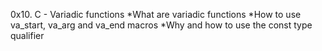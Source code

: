 0x10. C - Variadic functions
*What are variadic functions
*How to use va_start, va_arg and va_end macros
*Why and how to use the const type qualifier
